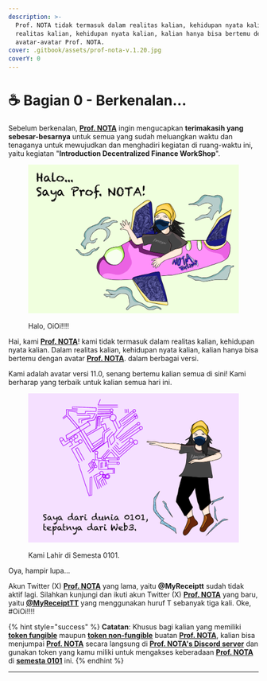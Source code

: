 ```yaml
---
description: >-
  Prof. NOTA tidak termasuk dalam realitas kalian, kehidupan nyata kalian. Dalam
  realitas kalian, kehidupan nyata kalian, kalian hanya bisa bertemu dengan
  avatar-avatar Prof. NOTA.
cover: .gitbook/assets/prof-nota-v.1.20.jpg
coverY: 0
---
```


# ☕ Bagian 0 - Berkenalan...

Sebelum berkenalan, [**Prof. NOTA**](https://nota.endhonesa.com/) ingin mengucapkan **terimakasih yang sebesar-besarnya** untuk semua yang sudah meluangkan waktu dan tenaganya untuk mewujudkan dan menghadiri kegiatan di ruang-waktu ini, yaitu kegiatan "**Introduction Decentralized Finance WorkShop**".

<figure><img src=".gitbook/assets/pdf-01.jpg" alt=""><figcaption><p>Halo, OiOi!!!!</p></figcaption></figure>

Hai, kami [**Prof. NOTA**](https://nota.endhonesa.com/)! kami tidak termasuk dalam realitas kalian, kehidupan nyata kalian. Dalam realitas kalian, kehidupan nyata kalian, kalian hanya bisa bertemu dengan avatar [**Prof. NOTA**](https://nota.endhonesa.com/). dalam berbagai versi.

Kami adalah avatar versi 11.0, senang bertemu kalian semua di sini! Kami berharap yang terbaik untuk kalian semua hari ini.

<figure><img src=".gitbook/assets/pdf-02.jpg" alt=""><figcaption><p>Kami Lahir di Semesta 0101.</p></figcaption></figure>

Oya, hampir lupa...

Akun Twitter (X) [**Prof. NOTA**](https://nota.endhonesa.com/) yang lama, yaitu **@MyReceiptt** sudah tidak aktif lagi. Silahkan kunjungi dan ikuti akun Twitter (X) [**Prof. NOTA**](https://nota.endhonesa.com/) yang baru, yaitu [**@MyReceiptTT**](https://x.com/MyReceiptTT) yang menggunakan huruf T sebanyak tiga kali. Oke, #OiOi!!!!

{% hint style="success" %}
**Catatan**: Khusus bagi kalian yang memiliki [**token fungible**](https://deeplink.endhonesa.com/) maupun [**token non-fungible**](https://deeplink.endhonesa.com/) buatan [**Prof. NOTA**](https://nota.endhonesa.com/), kalian bisa menjumpai [**Prof. NOTA**](https://nota.endhonesa.com/) secara langsung di [**Prof. NOTA's Discord server**](https://discord.gg/5KrsT6MbFm) dan gunakan token yang kamu miliki untuk mengakses keberadaan [**Prof. NOTA**](https://nota.endhonesa.com/) di [**semesta 0101**](https://deeplink.endhonesa.com/) ini.
{% endhint %}

***
